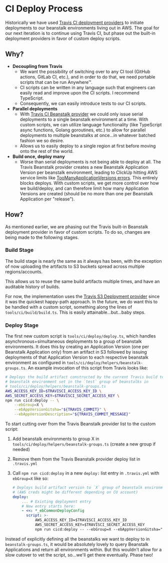 # CI Deploy Process

Historically we have used [Travis CI deployment providers](https://docs.travis-ci.com/user/deployment-v2#supported-providers) to initiate deployments to our beanstalk environments living out in AWS. The goal for our next iteration is to continue using Travis CI, but phase out the built-in deployment providers in favor of custom deploy scripts.

## Why?

-   **Decoupling from Travis**
    -   We want the possibility of switching over to any CI tool (GitHub actions, GitLab CI, etc.), and in order to do that, we need portable scripts that can be run Anywhere™.
    -   CI scripts can be written in any language such that engineers can easily read and improve upon the CI scripts. I recommend TypeScript.
    -   Consequently, we can easily introduce tests to our CI scripts.
-   **Parallel deployments**
    -   With [Travis CI Beanstalk provider](https://docs.travis-ci.com/user/deployment-v2/providers/elasticbeanstalk/) we could only issue serial deployments to a single beanstalk environment at a time. With custom scripts, we can utilize language functionality (like TypeScript async functions, Golang goroutines, etc.) to allow for parallel deployments to multiple beanstalks at once...in whatever batched fashion we so desire.
    -   Allows us to easily deploy to a single region at first before moving onto the rest of the world.
-   **Build once, deploy many**
    -   Worse than serial deployments is not being able to deploy at all. The Travis Beanstalk provider creates a new Beanstalk Application Version per beanstalk environment, leading to ClickUp hitting AWS service limits like [TooManyApplicationVersions errors](https://stackoverflow.com/questions/9589531/how-to-avoid-a-toomanyapplicationversion-exception-on-aws-elastic-beanstalk). This entirely blocks deploys. With custom scripts, we get more control over how we build/deploy, and can therefore limit how many Application Versions are created (should be no more than one per Beanstalk Application per "release").

## How?

As mentioned earlier, we are phasing out the Travis built-in Beanstalk deployment provider in favor of custom scripts. To do so, changes are being made to the following stages.

### Build Stage

The build stage is nearly the same as it always has been, with the exception of now uploading the artifacts to S3 buckets spread across multiple regions/accounts.

This allows us to reuse the same build artifacts multiple times, and have an auditable history of builds.

For now, the implementation uses the [Travis S3 Deployment provider](https://docs.travis-ci.com/user/deployment-v2/providers/s3/) since it was the quickest happy-path approach. In the future, we do want this to be handled with a custom script, something along the lines of `tools/ci/build/build.ts`. This is easily attainable...but...baby steps.

### Deploy Stage

The first new custom script is `tools/ci/deploy/deploy.ts`, which handles asynchronous+simultaneous deployments to a group of beanstalk environments. It does this by creating an Application Version (one per Beanstalk Application only) from an artifact in S3 followed by issuing deployments of that Application Version to each respective beanstalk environment as configured in `tools/ci/deploy/helpers/beanstalk-groups.ts`. An example invocation of this script from Travis looks like:

```bash
# Deploys the build artifact constructed by the current Travis build to each
# beanstalk environment set in the `test` group of beanstalks in
# tools/ci/deploy/helpers/beanstalk-groups.ts
AWS_ACCESS_KEY_ID=$TRAVISCI_ACCESS_KEY_ID \
AWS_SECRET_ACCESS_KEY=$TRAVISCI_SECRET_ACCESS_KEY \
npm run cicd:deploy -- \
    --ebGroup=X \
    --ebAppVersionGitsha="${TRAVIS_COMMIT}" \
    --ebAppVersionDescription="${TRAVIS_COMMIT_MESSAGE}"
```

To start cutting over from the Travis Beanstalk provider list to the custom script:

1. Add beanstalk environments to group X in `tools/ci/deploy/helpers/beanstalk-groups.ts` (create a new group if needed)
2. Remove them from the Travis Beanstalk provider deploy list in `.travis.yml`
3. Call `npm run cicd:deploy` in a new `deploy:` list entry in `.travis.yml` with `ebGroup=X` like so:

    ```yaml
    # Deploys build artifact version to `X` group of beanstalk environments (add --force to avoid dry-run)
    # (AWS creds might be different depending on CU account)
    deploy:
        ... # Existing deployment entry
        # New entry starts here:
        - <<: *_ebCommonDeployConfig
          script: >-
              AWS_ACCESS_KEY_ID=$TRAVISCI_ACCESS_KEY_ID
              AWS_SECRET_ACCESS_KEY=$TRAVISCI_SECRET_ACCESS_KEY
              npm run cicd:deploy -- --ebGroup=X --ebAppVersionGitsha="${TRAVIS_COMMIT}" --ebAppVersionDescription="${TRAVIS_COMMIT_MESSAGE}"
    ```

Instead of explicitly defining all the beanstalks we want to deploy to in `beanstalk-groups.ts`, it would be absolutely lovely to query Beanstalk Applications and return all environments within. But this wouldn't allow for a slow cutover to vet the script, so...we'll get there eventually. Phase two!
